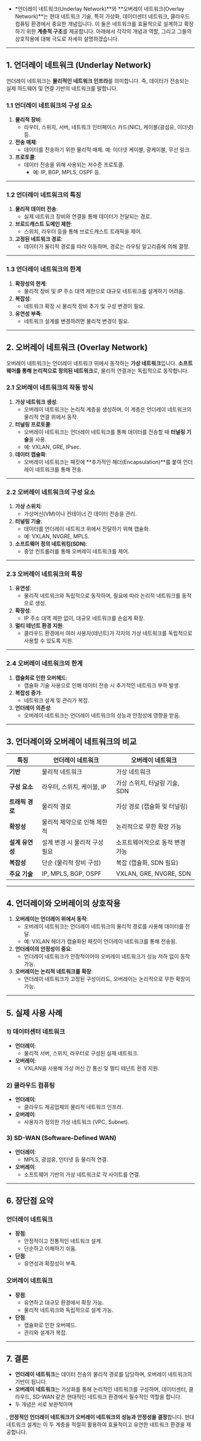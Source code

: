- *언더레이 네트워크(Underlay Network)**와 **오버레이 네트워크(Overlay Network)**는 현대 네트워크 기술, 특히 가상화, 데이터센터 네트워크, 클라우드 컴퓨팅 환경에서 중요한 개념입니다. 이 둘은 네트워크를 효율적으로 설계하고 확장하기 위한 **계층적 구조**를 제공합니다. 아래에서 각각의 개념과 역할, 그리고 그들의 상호작용에 대해 극도로 자세히 설명하겠습니다.

---

## **1. 언더레이 네트워크 (Underlay Network)**

언더레이 네트워크는 **물리적인 네트워크 인프라**를 의미합니다. 즉, 데이터가 전송되는 실제 하드웨어 및 연결 기반의 네트워크를 말합니다.

### **1.1 언더레이 네트워크의 구성 요소**

1. **물리적 장비**:
    - 라우터, 스위치, 서버, 네트워크 인터페이스 카드(NIC), 케이블(광섬유, 이더넷) 등.
2. **전송 매체**:
    - 데이터를 전송하기 위한 물리적 매체. 예: 이더넷 케이블, 광케이블, 무선 링크.
3. **프로토콜**:
    - 데이터 전송을 위해 사용되는 저수준 프로토콜.
        - 예: IP, BGP, MPLS, OSPF 등.

---

### **1.2 언더레이 네트워크의 특징**

1. **물리적 데이터 전송**:
    - 실제 네트워크 장비와 연결을 통해 데이터가 전달되는 경로.
2. **브로드캐스트 도메인 제한**:
    - 스위치, 라우터 등을 통해 브로드캐스트 트래픽을 제어.
3. **고정된 네트워크 경로**:
    - 데이터가 물리적 경로를 따라 이동하며, 경로는 라우팅 알고리즘에 의해 결정.

---

### **1.3 언더레이 네트워크의 한계**

1. **확장성의 한계**:
    - 물리적 장비 및 IP 주소 대역 제한으로 대규모 네트워크를 설계하기 어려움.
2. **복잡성**:
    - 네트워크 확장 시 물리적 장비 추가 및 구성 변경이 필요.
3. **유연성 부족**:
    - 네트워크 설계를 변경하려면 물리적 변경이 필요.

---

## **2. 오버레이 네트워크 (Overlay Network)**

오버레이 네트워크는 언더레이 네트워크 위에서 동작하는 **가상 네트워크**입니다. **소프트웨어를 통해 논리적으로 정의된 네트워크**로, 물리적 연결과는 독립적으로 동작합니다.

### **2.1 오버레이 네트워크의 작동 방식**

1. **가상 네트워크 생성**:
    - 오버레이 네트워크는 논리적 계층을 생성하며, 이 계층은 언더레이 네트워크의 물리적 연결 위에서 동작.
2. **터널링 프로토콜**:
    - 오버레이 네트워크는 언더레이 네트워크를 통해 데이터를 전송할 때 **터널링 기술**을 사용.
    - 예: VXLAN, GRE, IPsec.
3. **데이터 캡슐화**:
    - 오버레이 네트워크는 패킷에 **추가적인 헤더(Encapsulation)**를 붙여 언더레이 네트워크를 통해 전송.

---

### **2.2 오버레이 네트워크의 구성 요소**

1. **가상 스위치**:
    - 가상머신(VM)이나 컨테이너 간 데이터 전송을 관리.
2. **터널링 기술**:
    - 데이터를 언더레이 네트워크 위에서 전달하기 위해 캡슐화.
    - 예: VXLAN, NVGRE, MPLS.
3. **소프트웨어 정의 네트워킹(SDN)**:
    - 중앙 컨트롤러를 통해 오버레이 네트워크를 제어.

---

### **2.3 오버레이 네트워크의 특징**

1. **유연성**:
    - 물리적 네트워크와 독립적으로 동작하며, 필요에 따라 논리적 네트워크를 동적으로 생성.
2. **확장성**:
    - IP 주소 대역 제한 없이, 대규모 네트워크를 손쉽게 확장.
3. **멀티 테넌트 환경 지원**:
    - 클라우드 환경에서 여러 사용자(테넌트)가 각자의 가상 네트워크를 독립적으로 사용할 수 있도록 지원.

---

### **2.4 오버레이 네트워크의 한계**

1. **캡슐화로 인한 오버헤드**:
    - 캡슐화 기술 사용으로 인해 데이터 전송 시 추가적인 네트워크 부하 발생.
2. **복잡성 증가**:
    - 네트워크 설계 및 관리가 복잡.
3. **언더레이 의존성**:
    - 오버레이 네트워크는 언더레이 네트워크의 성능과 안정성에 영향을 받음.

---

## **3. 언더레이와 오버레이 네트워크의 비교**

| **특징** | **언더레이 네트워크** | **오버레이 네트워크** |
| --- | --- | --- |
| **기반** | 물리적 네트워크 | 가상 네트워크 |
| **구성 요소** | 라우터, 스위치, 케이블, IP | 가상 스위치, 터널링 기술, SDN |
| **트래픽 경로** | 물리적 경로 | 가상 경로 (캡슐화 및 터널링) |
| **확장성** | 물리적 제약으로 인해 제한적 | 논리적으로 무한 확장 가능 |
| **설계 유연성** | 설계 변경 시 물리적 구성 필요 | 소프트웨어적으로 동적 변경 가능 |
| **복잡성** | 단순 (물리적 장비 구성) | 복잡 (캡슐화, SDN 필요) |
| **주요 기술** | IP, MPLS, BGP, OSPF | VXLAN, GRE, NVGRE, SDN |

---

## **4. 언더레이와 오버레이의 상호작용**

1. **오버레이는 언더레이 위에서 동작**:
    - 오버레이 네트워크는 언더레이 네트워크의 물리적 경로를 사용해 데이터를 전달.
    - 예: VXLAN 헤더가 캡슐화된 패킷이 언더레이 네트워크를 통해 전송됨.
2. **언더레이의 안정성이 중요**:
    - 언더레이 네트워크가 안정적이어야 오버레이 네트워크가 성능 저하 없이 동작 가능.
3. **오버레이는 논리적 네트워크를 확장**:
    - 언더레이 네트워크가 고정된 구성이라도, 오버레이는 논리적으로 무한 확장이 가능.

---

## **5. 실제 사용 사례**

### **1) 데이터센터 네트워크**

- **언더레이**:
    - 물리적 서버, 스위치, 라우터로 구성된 실제 네트워크.
- **오버레이**:
    - VXLAN을 사용해 가상 머신 간 통신 및 멀티 테넌트 환경 지원.

### **2) 클라우드 컴퓨팅**

- **언더레이**:
    - 클라우드 제공업체의 물리적 네트워크 인프라.
- **오버레이**:
    - 사용자가 정의한 가상 네트워크 (VPC, Subnet).

### **3) SD-WAN (Software-Defined WAN)**

- **언더레이**:
    - MPLS, 광섬유, 인터넷 등 물리적 연결.
- **오버레이**:
    - 소프트웨어 기반의 가상 네트워크로 각 사이트를 연결.

---

## **6. 장단점 요약**

### **언더레이 네트워크**

- **장점**:
    - 안정적이고 전통적인 네트워크 설계.
    - 단순하고 이해하기 쉬움.
- **단점**:
    - 유연성과 확장성이 부족.

### **오버레이 네트워크**

- **장점**:
    - 유연하고 대규모 환경에서 확장 가능.
    - 물리적 네트워크와 독립적으로 설계 가능.
- **단점**:
    - 캡슐화로 인한 오버헤드.
    - 관리와 설계가 복잡.

---

## **7. 결론**

- **언더레이 네트워크**는 데이터 전송의 물리적 경로를 담당하며, 오버레이 네트워크의 기반이 됩니다.
- **오버레이 네트워크**는 가상화를 통해 논리적인 네트워크를 구성하며, 데이터센터, 클라우드, SD-WAN 같은 현대적인 네트워크 환경에서 필수적인 역할을 합니다.
- 두 개념은 서로 보완적이며

, **안정적인 언더레이 네트워크가 오버레이 네트워크의 성능과 안정성을 결정**합니다. 현대 네트워크 설계는 이 두 계층을 적절히 활용하여 효율적이고 유연한 네트워크 환경을 제공합니다.